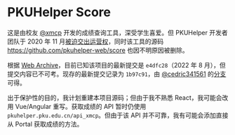 # PKUHelper Score

这是由校友 [@xmcp](https://github.com/xmcp) 开发的成绩查询工具，深受学生喜爱。但 PKUHelper 开发者团队于 2020 年 11 月[被迫交出运营权](https://pkuhelper-web.github.io/announce_v3.html)，同时该工具的源码 https://github.com/pkuhelper-web/score 也因不明原因被删除。

根据 [Web Archive](https://web.archive.org/web/20201031234921/https://github.com/pkuhelper-web/score)，目前已知该项目的最新提交是 `e4dfc28`（2022 年 8 月），但提交内容已不可考。现存的最新提交记录为 `1b97c91`，由 [@cedric341561](https://github.com/cedric341561) 的[分支](https://github.com/cedric341561/score)可得。

出于保护性的目的，我计划重建本项目源码；但由于我不熟悉 React，我可能会改用 Vue/Angular 重写。获取成绩的 API 暂时仍使用 `pkuhelper.pku.edu.cn/api_xmcp`。但由于该 API 并不可靠，我有可能会添加直接从 Portal 获取成绩的方法。
